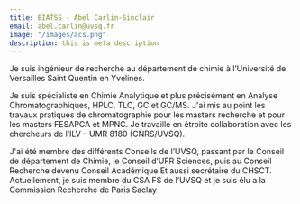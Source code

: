 ```yaml
---
title: BIATSS - Abel Carlin-Sinclair
email: abel.carlin@uvsq.fr
image: "/images/acs.png"
description: this is meta description
---
```


<div align="left">Je suis ingénieur de recherche au département de chimie à l’Université de Versailles Saint Quentin en Yvelines. 

Je suis spécialiste en Chimie Analytique et plus précisément en Analyse Chromatographiques, HPLC, TLC, GC et GC/MS. J'ai mis au point les travaux pratiques de chromatographie pour les masters recherche et pour les masters FESAPCA et MPNC. Je travaille en étroite collaboration avec les chercheurs de l’ILV – UMR 8180 (CNRS/UVSQ). 

J'ai été membre des différents Conseils de l’UVSQ, passant par le Conseil de département de Chimie, le Conseil d’UFR Sciences, puis au Conseil Recherche devenu Conseil Académique Et aussi secrétaire du CHSCT. Actuellement, je suis membre du CSA FS de l’UVSQ et  je suis élu a la Commission Recherche de Paris Saclay</div>

